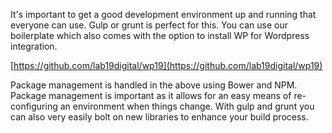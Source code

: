 It's important to get a good development environment up and running that everyone can use. Gulp or grunt is perfect for this. You can use our boilerplate which also comes with the option to install WP for Wordpress integration.

[https://github.com/lab19digital/wp19](https://github.com/lab19digital/wp19)

Package management is handled in the above using Bower and NPM. Package management is important as it allows for an easy means of re-configuring an environment when things change. With gulp and grunt you can also very easily bolt on new libraries to enhance your build process.